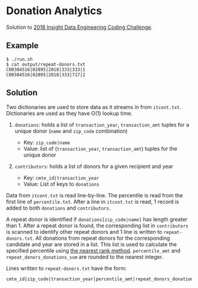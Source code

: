 # Donation Analytics

Solution to [2018 Insight Data Engineering Coding Challenge](https://github.com/InsightDataScience/donation-analytics).

## Example
~~~~
$ ./run.sh
$ cat output/repeat-donors.txt
C00384516|02895|2018|333|333|1
C00384516|02895|2018|333|717|2
~~~~

## Solution
Two dictionaries are used to store data as it streams in from `itcont.txt`.  Dictionaries are used as they have O(1) lookup time.

1. `donations`: holds a list of `transaction_year`, `transaction_amt` tuples for a unique donor (`name` and `zip_code` combination)
	* Key: `zip_code|name`
	* Value: list of (`transaction_year`, `transaction_amt`) tuples for the unique donor

2. `contributors`: holds a list of donors for a given recipient and year
	* Key: `cmte_id|transaction_year`
	* Value: List of keys to `donations`

Data from `itcont.txt` is read line-by-line.  The percentile is read from the first line of `percentile.txt`.  After a line in `itcont.txt` is read, 1 record is added to both `donations` and `contributors`.

A repeat donor is identified if `donations[zip_code|name]` has length greater than 1.  After a repeat donor is found, the corresponding list in `contributors` is scanned to identify other repeat donors and 1 line is written to `repeat-donors.txt`.  All donations from repeat donors for the corresponding candidate and year are stored in a list.  This list is used to calculate the specified percentile using [the nearest rank method](https://en.wikipedia.org/wiki/Percentile#The_nearest-rank_method).  `percentile_amt` and `repeat_donors_donations_sum` are rounded to the nearest integer.

Lines written to `repeat-donors.txt` have the form:

~~~~
cmte_id|zip_code|transaction_year|percentile_amt|repeat_donors_donations_sum|number_of_repeat_donors
~~~~
